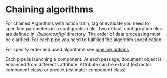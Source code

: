 # Chaining algorithms
For chained Algorithms with action train, tag or evaluate you need to specified parameters in a configuration file. Two default configuration files are defined in *./bilbo/config/* directory. The order of data processing must be clarified. For each pipe you need to fullfilled the algorithm specification.  


For specify order and used algorithms see [pipeline options](../configuration/options.html#pipeline)


Each pipe is launching a component. At each passage, document object is enhanced from differents attribute. Attribute can be extract (extractor component class) or predict (estimator component class)


